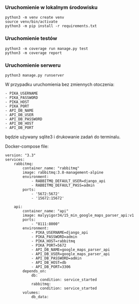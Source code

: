 ### Uruchomienie w lokalnym środowisku
```
python3 -m venv create venv
source venv/bin/activate
python3 -m pip install -r requirements.txt
```
### Uruchomienie testów
```
python3 -m coverage run manage.py test
python3 -m coverage report
```

### Uruchomienie serweru
```
python3 manage.py runserver
```
W przypadku uruchomienia bez zmiennych otoczenia:
```
- PIKA_USERNAME
- PIKA_PASSWORD
- PIKA_HOST
- PIKA_PORT
- API_DB_NAME
- API_DB_USER
- API_DB_PASSWORD
- API_DB_HOST
- API_DB_PORT
```
będzie używany sqlite3 i drukowanie zadań do terminalu.

Docker-compose file:
```
version: "3.3"
services:
    rabbitmq:
        container_name: "rabbitmq"
        image: rabbitmq:3.8-management-alpine
        environment:
            - RABBITMQ_DEFAULT_USER=django_api
            - RABBITMQ_DEFAULT_PASS=admin
        ports:
            - '5672:5672'
            - '15672:15672'

    api:
        container_name: "api"
        image: malyyigor34/15_min_google_maps_parser_api:v1
        ports:
            - "8111:8000"
        environment:
            - PIKA_USERNAME=django_api
            - PIKA_PASSWORD=admin
            - PIKA_HOST=rabbitmq
            - PIKA_PORT=5672
            - API_DB_NAME=google_maps_parser_api
            - API_DB_USER=google_maps_parser_api
            - API_DB_PASSWORD=admin
            - API_DB_HOST=db
            - API_DB_PORT=3306
        depends_on:
            db:
                condition: service_started
            rabbitmq:
                condition: service_started
        volumes:
            db_data:
```